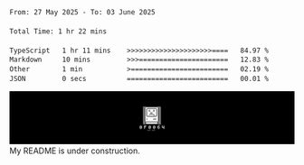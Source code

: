 <!--START_SECTION:waka-->

```txt
From: 27 May 2025 - To: 03 June 2025

Total Time: 1 hr 22 mins

TypeScript   1 hr 11 mins    >>>>>>>>>>>>>>>>>>>>>====   84.97 %
Markdown     10 mins         >>>======================   12.83 %
Other        1 min           >========================   02.19 %
JSON         0 secs          =========================   00.01 %
```

<!--END_SECTION:waka-->

<img src="https://raw.githubusercontent.com/n3xta/image-hosting/main/img/202411032331174.png"/>
My README is under construction. 
